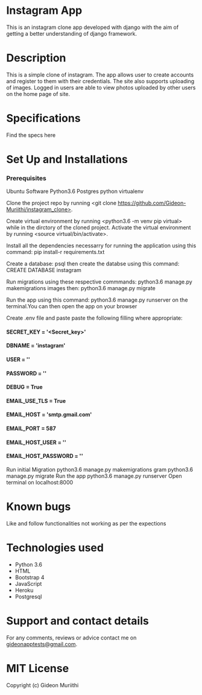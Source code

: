 # Instagram App
This is an instagram clone app developed with django with the aim of getting a better understanding of django framework.

# Description
This is a simple clone of instagram. The app allows user to create accounts and register to them with their credentials. The site also supports uploading of images. Logged in users are able to view photos uploaded by other users on the home page of site.

# Specifications
Find the specs here

# Set Up and Installations
### Prerequisites
Ubuntu Software
Python3.6
Postgres
python virtualenv

Clone the project repo by running <git clone https://github.com/Gideon-Muriithi/instagram_clone>.

Create virtual environment by running <python3.6 -m venv pip virtual> while in the dirctory of the cloned project. Activate the virtual environment by running <source virtual/bin/activate>.

Install all the dependencies necessarry for running the application using this command: pip install-r requirements.txt

Create a database: psql then create the databse using this command: CREATE DATABASE instagram

Run migrations using these respective commmands: python3.6 manage.py makemigrations images then: python3.6 manage.py migrate

Run the app using this command: python3.6 manage.py runserver on the terminal.You can then open the app on your browser

Create .env file and paste paste the following filling where appropriate:

#### SECRET_KEY = '<Secret_key>'
#### DBNAME = 'instagram'
#### USER = '<Username>'
#### PASSWORD = '<password>'
#### DEBUG = True

#### EMAIL_USE_TLS = True
#### EMAIL_HOST = 'smtp.gmail.com'
#### EMAIL_PORT = 587
#### EMAIL_HOST_USER = '<your-email>'
#### EMAIL_HOST_PASSWORD = '<your-password>'

Run initial Migration
python3.6 manage.py makemigrations gram
python3.6 manage.py migrate
Run the app
python3.6 manage.py runserver
Open terminal on localhost:8000

# Known bugs
Like and follow functionalities not working as per the expections

# Technologies used
- Python 3.6
- HTML
- Bootstrap 4
- JavaScript
- Heroku
- Postgresql

# Support and contact details
For any comments, reviews or advice contact me on gideonapptests@gmail.com.

# MIT License
Copyright (c) Gideon Muriithi
